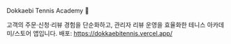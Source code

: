 Dokkaebi Tennis Academy 🏸

고객의 주문·신청·리뷰 경험을 단순화하고, 관리자 리뷰 운영을 효율화한 테니스 아카데미/스토어 앱입니다.
배포: https://dokkaebitennis.vercel.app/
